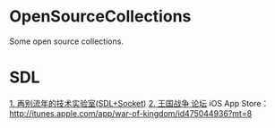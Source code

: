 # OpenSourceCollections
Some open source collections.


# SDL
[1. 再别流年的技术实验室(SDL+Socket)](http://www.cppblog.com/lf426/category/6107.html?Show=All)
[2. 王国战争 论坛](http://www.freeors.com/bbs/forum.php?mod=forumdisplay&fid=37&page=8)
    iOS App Store：http://itunes.apple.com/app/war-of-kingdom/id475044936?mt=8
